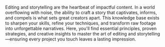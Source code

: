 Editing and storytelling are the heartbeat of impactful content. In a world overflowing with noise, the ability to craft a story that captivates, informs, and compels is what sets great creators apart. This knowledge base exists to sharpen your skills, refine your techniques, and transform raw footage into unforgettable narratives. Here, you'll find essential principles, proven strategies, and creative insights to master the art of editing and storytelling—ensuring every project you touch leaves a lasting impression.
